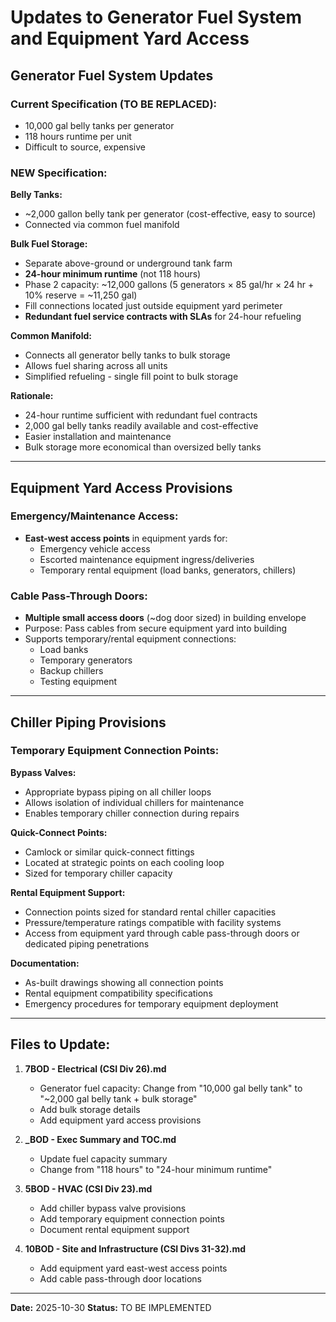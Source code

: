 # Updates to Generator Fuel System and Equipment Yard Access

## Generator Fuel System Updates

### Current Specification (TO BE REPLACED):
- 10,000 gal belly tanks per generator
- 118 hours runtime per unit
- Difficult to source, expensive

### NEW Specification:

**Belly Tanks:**
- ~2,000 gallon belly tank per generator (cost-effective, easy to source)
- Connected via common fuel manifold

**Bulk Fuel Storage:**
- Separate above-ground or underground tank farm
- **24-hour minimum runtime** (not 118 hours)
- Phase 2 capacity: ~12,000 gallons (5 generators × 85 gal/hr × 24 hr + 10% reserve = ~11,250 gal)
- Fill connections located just outside equipment yard perimeter
- **Redundant fuel service contracts with SLAs** for 24-hour refueling

**Common Manifold:**
- Connects all generator belly tanks to bulk storage
- Allows fuel sharing across all units
- Simplified refueling - single fill point to bulk storage

**Rationale:**
- 24-hour runtime sufficient with redundant fuel contracts
- 2,000 gal belly tanks readily available and cost-effective
- Easier installation and maintenance
- Bulk storage more economical than oversized belly tanks

---

## Equipment Yard Access Provisions

### Emergency/Maintenance Access:
- **East-west access points** in equipment yards for:
  - Emergency vehicle access
  - Escorted maintenance equipment ingress/deliveries
  - Temporary rental equipment (load banks, generators, chillers)

### Cable Pass-Through Doors:
- **Multiple small access doors** (~dog door sized) in building envelope
- Purpose: Pass cables from secure equipment yard into building
- Supports temporary/rental equipment connections:
  - Load banks
  - Temporary generators
  - Backup chillers
  - Testing equipment

---

## Chiller Piping Provisions

### Temporary Equipment Connection Points:

**Bypass Valves:**
- Appropriate bypass piping on all chiller loops
- Allows isolation of individual chillers for maintenance
- Enables temporary chiller connection during repairs

**Quick-Connect Points:**
- Camlock or similar quick-connect fittings
- Located at strategic points on each cooling loop
- Sized for temporary chiller capacity

**Rental Equipment Support:**
- Connection points sized for standard rental chiller capacities
- Pressure/temperature ratings compatible with facility systems
- Access from equipment yard through cable pass-through doors or dedicated piping penetrations

**Documentation:**
- As-built drawings showing all connection points
- Rental equipment compatibility specifications
- Emergency procedures for temporary equipment deployment

---

## Files to Update:

1. **7BOD - Electrical (CSI Div 26).md**
   - Generator fuel capacity: Change from "10,000 gal belly tank" to "~2,000 gal belly tank + bulk storage"
   - Add bulk storage details
   - Add equipment yard access provisions

2. **_BOD - Exec Summary and TOC.md**
   - Update fuel capacity summary
   - Change from "118 hours" to "24-hour minimum runtime"

3. **5BOD - HVAC (CSI Div 23).md**
   - Add chiller bypass valve provisions
   - Add temporary equipment connection points
   - Document rental equipment support

4. **10BOD - Site and Infrastructure (CSI Divs 31-32).md**
   - Add equipment yard east-west access points
   - Add cable pass-through door locations

---

**Date:** 2025-10-30
**Status:** TO BE IMPLEMENTED
